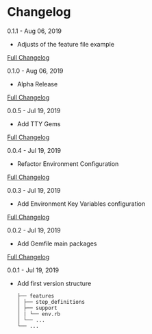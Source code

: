 # Changelog

0.1.1 - Aug 06, 2019

* Adjusts of the feature file example

[Full Changelog](https://github.com/capyba/capyba/compare/v0.1.0...v0.1.1)

0.1.0 - Aug 06, 2019

* Alpha Release

[Full Changelog](https://github.com/capyba/capyba/compare/v0.0.5...v0.1.0)

0.0.5 - Jul 19, 2019

* Add TTY Gems

[Full Changelog](https://github.com/capyba/capyba/compare/v0.0.4...v0.0.5)

0.0.4 - Jul 19, 2019

* Refactor Environment Configuration

[Full Changelog](https://github.com/capyba/capyba/compare/v0.0.3...v0.0.4)

0.0.3 - Jul 19, 2019

* Add Environment Key Variables configuration

[Full Changelog](https://github.com/capyba/capyba/compare/v0.0.2...v0.0.3)

0.0.2 - Jul 19, 2019

* Add Gemfile main packages

[Full Changelog](https://github.com/capyba/capyba/compare/v0.0.1...v0.0.2)

0.0.1 - Jul 19, 2019

* Add first version structure

      ├── features
      │ ├── step_definitions
      │ ├── support
      │ | └── env.rb
      │ └── ...
      └── ...
